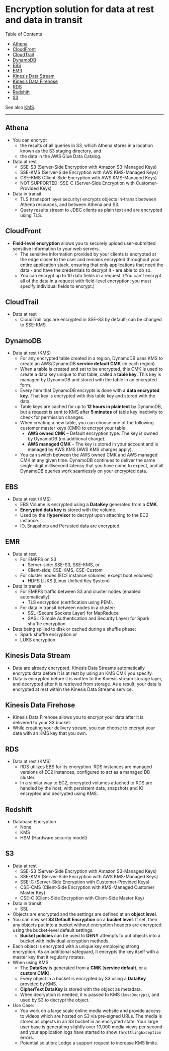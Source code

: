 # Encryption solution for data at rest and data in transit

Table of Contents
- [Athena](#athena)
- [CloudFront](#cloudfront)
- [CloudTrail](#cloudtrail)
- [DynamoDB](#dynamodb)
- [EBS](#ebs)
- [EMR](#emr)
- [Kinesis Data Stream](#kinesis-data-stream)
- [Kinesis Data Firehose](#kinesis-data-firehose)
- [RDS](#rds)
- [Redshift](#redshift)
- [S3](#s3)

See also [KMS](KMS.md).

---

## Athena
- You can encrypt
  - the results of all queries in S3, which Athena stores in a location known as the S3 staging directory, and
  - the data in the AWS Glue Data Catalog. 
- Data at rest
  - SSE-S3   (Server-Side Encryption with Amazon S3-Managed Keys)
  - SSE-KMS  (Server-Side Encryption with AWS KMS-Managed Keys)
  - CSE-KMS  (Client-Side Encryption with AWS KMS-Managed Keys)
  - NOT SUPPORTED: SSE-C (Server-Side Encryption with Customer-Provided Keys)
- Data in transit
  - TLS (transport layer security) encrypts objects in-transit between Athena resources, and between Athena and S3. 
  - Query results stream to JDBC clients as plain text and are encrypted using TLS.

## CloudFront
- **Field-level encryption** allows you to securely upload user-submitted sensitive information to your web servers. 
  - The sensitive information provided by your clients is encrypted at the edge closer to the user and remains encrypted
    throughout your entire application stack, ensuring that only applications that need the data - and have the
    credentials to decrypt it - are able to do so. 
  - You can encrypt up to 10 data fields in a request. (You can't encrypt all of the data in a request with field-level
    encryption; you must specify individual fields to encrypt.)

## CloudTrail
- Data at rest
  - CloudTrail logs are encrypted in SSE-S3 by default; can be changed to SSE-KMS.

## DynamoDB
- Data at rest (KMS)
  - For any encrypted table created in a region, DynamoDB uses KMS to create an AWS/DynamoDB **service default CMK** (in
    each region).
  - When a table is created and set to be encrypted, this CMK is used to create a data key unique to that table, called
    a **table key**. This key is managed by DynamoDB and stored with the table in an encrypted form.
  - Every item that DynamoDB encrypts is done with a **data encrypted key**. That key is encrypted with this table key and
    stored with the data.
  - Table keys are cached for up to **12 hours in plaintext** by DynamoDB, but a request is sent to KMS after **5 minutes**
    of table key inactivity to check for permission changes.
  - When creating a new table, you can choose one of the following customer master keys (CMK) to encrypt your table:
    - **AWS owned CMK** – Default encryption type. The key is owned by DynamoDB (no additional charge).
    - **AWS managed CMK** – The key is stored in your account and is managed by AWS KMS (AWS KMS charges apply).
  - You can switch between the AWS owned CMK and AWS managed CMK at any given time. 
    DynamoDB continues to deliver the same single-digit millisecond latency that you have come to expect, and all
    DynamoDB queries work seamlessly on your encrypted data.

## EBS
- Data at rest (KMS)
  - EBS Volume is encrypted using a **DataKey** generated from a **CMK**.
  - **Encrypted data key** is stored with the volume.
  - Used by the **Hypervisor** to decrypt upon attaching to the EC2 instance.
  - IO, Snapshots and Persisted data are encrypted.

## EMR
- Data at rest
  - For EMRFS on S3
    - Server-side: SSE-S3, SSE-KMS, or
    - Client-side: CSE-KMS, CSE-Custom
  - For cluster nodes (EC2 instance volumes; except boot volumes)
    - HDFS LUKS (Linux Unified Key System)
- Data in transit
  - For EMRFS traffic between S3 and cluster nodes (enabled automatically):
    - TLS encryption (certification using PEM).
  - For data in transit between nodes in a cluster: 
    - SSL (Secure Sockets Layer) for MapReduce
    - SASL (Simple Authentication and Security Layer) for Spark shuffle encryption
- Data being spilled to disk or cached during a shuffle phase:
  - Spark shuffle encryption or
  - LUKS encryption

## Kinesis Data Stream
- Data are already encrypted.  Kinesis Data Streams automatically encrypts data before it is at rest by using an KMS
  CMK you specify. 
- Data is encrypted before it is written to the Kinesis stream storage layer, and decrypted after it is retrieved from
  storage. As a result, your data is encrypted at rest within the Kinesis Data Streams service.

## Kinesis Data Firehose
- Kinesis Data Firehose allows you to encrypt your data after it is delivered to your S3 bucket. 
- While creating your delivery stream, you can choose to encrypt your data with an KMS key that you own.

## RDS
- Data at rest (KMS)
  - RDS utilizes EBS for its encryption. RDS instances are managed versions of EC2 instances, configured to act as a
    managed DB cluster. 
  - In a similar way to EC2, encrypted volumes attached to RDS are handled by the host, with persistent data, snapshots
    and IO encrypted and decrypted using KMS.

## Redshift
- Database Encryption
  - None
  - KMS
  - HSM (Hardware security model)

## S3
- Data at rest
  - SSE-S3  (Server-Side Encryption with Amazon S3-Managed Keys)
  - SSE-KMS (Server-Side Encryption with AWS KMS-Managed Keys)
  - SSE-C   (Server-Side Encryption with Customer-Provided Keys)
  - CSE-CMS (Client-Side Encryption with KMS-Managed Customer Master Key)
  - CSE-C   (Client-Side Encryption with Client-Side Master Key)
- Data in transit
  - SSL
- Objects are encrypted and the settings are defined at an **object level**.
- You can now set **S3 Default Encryption** on a **bucket level**. If set, then any objects put into a bucket without
  encryption headers are encrypted using the bucket-level default settings.
  - **Bucket policies** can be used to **DENY** attempts to put objects into a bucket with individual encryption methods.
- Each object is encrypted with a unique key employing strong encryption. As an additional safeguard, it encrypts the
  key itself with a master key that it regularly rotates.
- When using KMS
  - The **DataKey** is generated from a **CMK** (**service default**, or a **custom CMK**).
  - Every object in a bucket is encrypted by S3 using a **DataKey** provided by KMS.
  - **CipherText DataKey** is stored with the object as metadata.
  - When decryption is needed, it is passed to KMS (`kms:Decrypt`), and used by S3 to decrypt the object.
- Use Case:
  - You work on a large scale online media website and provide access to videos which are hosted on S3 via pre-signed
    URLs. The media is stored as objects in an S3 bucket in an encrypted state. Your large user base is generating
    slightly over 10,000 media views per second and your application logs have started to show `ThrottlingException`
    errors. 
  - Potential solution: Lodge a support request to increase KMS limits.
